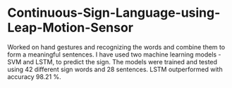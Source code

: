 # Continuous-Sign-Language-using-Leap-Motion-Sensor

Worked on hand gestures and recognizing the words and combine them to form a meaningful sentences. I have used two machine learning models - SVM and LSTM, to predict the sign. The models were trained and tested using 42 different sign words and 28 sentences. LSTM outperformed with accuracy 98.21 %.
